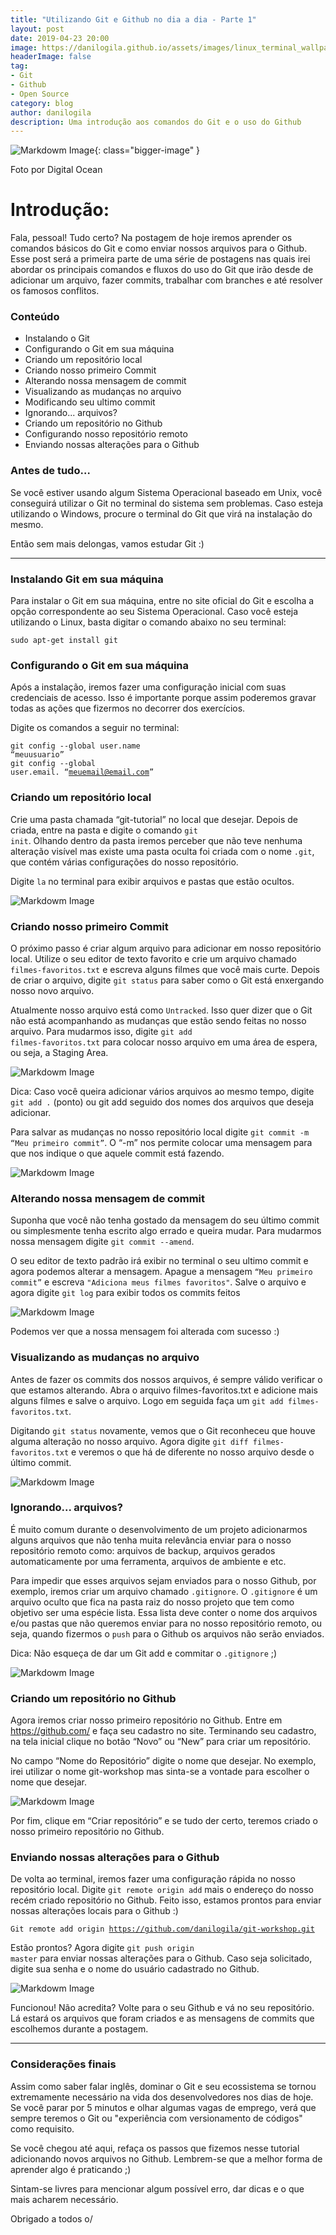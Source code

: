 ```yaml
---
title: "Utilizando Git e Github no dia a dia - Parte 1"
layout: post
date: 2019-04-23 20:00
image: https://danilogila.github.io/assets/images/linux_terminal_wallpaper.png
headerImage: false
tag:
- Git
- Github
- Open Source
category: blog
author: danilogila
description: Uma introdução aos comandos do Git e o uso do Github
---
```


![Markdowm Image]( /assets/images/git-tuts.png){: class="bigger-image" }
<figcaption class="caption">Foto por Digital Ocean</figcaption>

# Introdução:

Fala, pessoal! Tudo certo? Na postagem de hoje iremos aprender os comandos básicos do Git e como enviar nossos arquivos para o Github. Esse post será a primeira parte de uma série de postagens nas quais irei abordar os principais comandos e fluxos do uso do Git que irão desde de adicionar um arquivo, fazer commits, trabalhar com branches e até resolver os famosos conflitos.

### Conteúdo

* Instalando o Git
* Configurando o Git em sua máquina
* Criando um repositório local
* Criando nosso primeiro Commit
* Alterando nossa mensagem de commit
* Visualizando as mudanças no arquivo
* Modificando seu ultimo commit
* Ignorando... arquivos?
* Criando um repositório no Github
* Configurando nosso repositório remoto
* Enviando nossas alterações para o Github


### Antes de tudo…


Se você estiver usando algum Sistema Operacional baseado em Unix, você conseguirá utilizar o Git no terminal do sistema sem problemas. Caso esteja utilizando o Windows, procure o terminal do Git que virá na instalação do mesmo. 

Então sem mais delongas, vamos estudar Git :)

---

### Instalando Git em sua máquina

Para instalar o Git em sua máquina, entre no site oficial do Git e escolha a opção correspondente ao seu Sistema Operacional. Caso você esteja utilizando o Linux, basta digitar o comando abaixo no seu terminal:

<code class="git">sudo apt-get install git</code>

### Configurando o Git em sua máquina

Após a instalação, iremos fazer uma configuração inicial com suas credenciais de acesso. Isso é importante porque assim poderemos gravar todas as ações que fizermos no decorrer dos exercícios.

Digite os comandos a seguir no terminal:

<code class="git">git config --global user.name “meuusuario”</code><br>
<code class="git">git config --global user.email. “meuemail@email.com”</code>

### Criando um repositório local

Crie uma pasta chamada “git-tutorial” no local que desejar. Depois de criada, entre na pasta e digite o comando <code class="git">git init</code>. Olhando dentro da pasta iremos perceber que não teve nenhuma alteração visível mas existe uma pasta oculta foi criada com o nome <code class="shell">.git</code>, que contém várias configurações do nosso repositório.

Digite <code class="shell">la</code> no terminal para exibir arquivos e pastas que estão ocultos.

![Markdowm Image](/assets/images/git-init.gif)

### Criando nosso primeiro Commit

O próximo passo é criar algum arquivo para adicionar em nosso repositório local. Utilize o seu editor de texto favorito e crie um arquivo chamado <code class="git">filmes-favoritos.txt</code> e escreva alguns filmes que você mais curte. Depois de criar o arquivo, digite <code class="git">git status</code> para saber como o Git está enxergando nosso novo arquivo.

Atualmente nosso arquivo está como <code class="git">Untracked</code>. Isso quer dizer que o Git não está acompanhando as mudanças que estão sendo feitas no nosso arquivo. Para mudarmos isso, digite <code class="git">git add filmes-favoritos.txt</code> para colocar nosso arquivo em uma área de espera, ou seja, a Staging Area.

![Markdowm Image](/assets/images/git-status.gif)

Dica: Caso você queira adicionar vários arquivos ao mesmo tempo, digite <code class="git">git add .</code> (ponto) ou git add seguido dos nomes dos arquivos que deseja adicionar.

Para salvar as mudanças no nosso repositório local digite <code class="git">git commit -m “Meu primeiro commit”</code>. O “-m” nos permite colocar uma mensagem para que nos indique o que aquele commit está fazendo. 

![Markdowm Image](/assets/images/git-status.gif)

### Alterando nossa mensagem de commit

Suponha que você não tenha gostado da mensagem do seu último commit ou simplesmente tenha escrito algo errado e queira mudar. Para mudarmos nossa mensagem digite <code class="git">git commit --amend</code>.

O seu editor de texto padrão irá exibir no terminal o seu ultimo commit e agora podemos alterar a mensagem. Apague a mensagem <code class="git">“Meu primeiro commit”</code> e escreva <code class="git">"Adiciona meus filmes favoritos"</code>. Salve o arquivo e agora digite <code class="git">git log</code> para exibir todos os commits feitos

![Markdowm Image](/assets/images/amend.gif)

Podemos ver que a nossa mensagem foi alterada com sucesso :)

### Visualizando as mudanças no arquivo

Antes de fazer os commits dos nossos arquivos, é sempre válido verificar o que estamos alterando. Abra o arquivo filmes-favoritos.txt e adicione mais alguns filmes e salve o arquivo. Logo em seguida faça um <code class="git">git add filmes-favoritos.txt</code>. 

Digitando <code class="git">git status</code> novamente, vemos que o Git reconheceu que houve alguma alteração no nosso arquivo. Agora digite <code class="git">git diff filmes-favoritos.txt</code> e veremos o que há de diferente no nosso arquivo desde o último commit.

![Markdowm Image](/assets/images/gitdiff.gif)

### Ignorando... arquivos?

É muito comum durante o desenvolvimento de um projeto adicionarmos alguns arquivos que não tenha muita relevância enviar para o nosso repositório remoto como: arquivos de backup, arquivos gerados automaticamente por uma ferramenta, arquivos de ambiente e etc. 

Para impedir que esses arquivos sejam enviados para o nosso Github, por exemplo, iremos criar um arquivo chamado <code class="shell">.gitignore</code>. O <code class="shell">.gitignore</code> é um arquivo oculto que fica na pasta raiz do nosso projeto que tem como objetivo ser uma espécie lista. Essa lista deve conter o nome dos arquivos e/ou pastas que não queremos enviar para no nosso repositório remoto, ou seja, quando fizermos o <code class="git">push</code> para o Github os arquivos não serão enviados. 

Dica: Não esqueça de dar um Git add e commitar o <code class="shell">.gitignore</code> ;)


![Markdowm Image](/assets/images/ignore.gif)

### Criando um repositório no Github

Agora iremos criar nosso primeiro repositório no Github. Entre em https://github.com/ e faça seu cadastro no site. Terminando seu cadastro, na tela inicial clique no botão “Novo” ou “New” para criar um repositório.

No campo “Nome do Repositório” digite o nome que desejar. No exemplo, irei utilizar o nome git-workshop mas sinta-se a vontade para escolher o nome que desejar. 

![Markdowm Image](/assets/images/github-repo-create.png)

Por fim, clique em “Criar repositório” e se tudo der certo, teremos criado o nosso primeiro repositório no Github.

### Enviando nossas alterações para o Github

De volta ao terminal, iremos fazer uma configuração rápida no nosso repositório local. Digite <code class="git">git remote origin add</code> mais o endereço do nosso recém criado repositório no Github. Feito isso, estamos prontos para enviar nossas alterações locais para o Github :)

<code class="git">Git remote add origin https://github.com/danilogila/git-workshop.git</code>

Estão prontos? Agora digite <code class="git">git push origin master</code> para enviar nossas alterações para o Github. Caso seja solicitado, digite sua senha e o nome do usuário cadastrado no Github.


![Markdowm Image](/assets/images/push-remote.gif)

Funcionou! Não acredita? Volte para o seu Github e vá no seu repositório. Lá estará os arquivos que foram criados e as mensagens de commits que escolhemos durante a postagem.

---

### Considerações finais

Assim como saber falar inglês, dominar o Git e seu ecossistema se tornou extremamente necessário na vida dos desenvolvedores nos dias de hoje. Se você parar por 5 minutos e olhar algumas vagas de emprego, verá que sempre teremos o Git ou "experiência com versionamento de códigos" como requisito.

Se você chegou até aqui, refaça os passos que fizemos nesse tutorial adicionando novos arquivos no Github. Lembrem-se que a melhor forma de aprender algo é praticando ;)

Sintam-se livres para mencionar algum possível erro, dar dicas e o que mais acharem necessário.

Obrigado a todos o/
